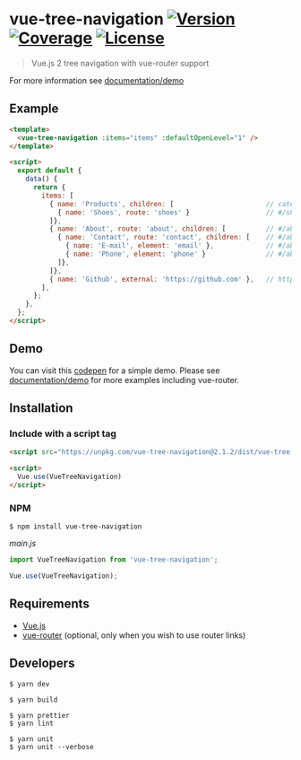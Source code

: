 # vue-tree-navigation [![Version](https://img.shields.io/npm/v/vue-tree-navigation.svg)](https://www.npmjs.com/package/vue-tree-navigation) [![Coverage](https://coveralls.io/repos/github/MisRob/vue-tree-navigation/badge.svg)](https://coveralls.io/github/MisRob/vue-tree-navigation) [![License](https://img.shields.io/npm/l/vue-tree-navigation.svg)](https://www.npmjs.com/package/vue-tree-navigation)

> Vue.js 2 tree navigation with vue-router support

For more information see [documentation/demo](https://vue-tree-navigation.misrob.cz)

## Example

```html
<template>
  <vue-tree-navigation :items="items" :defaultOpenLevel="1" />
</template>

<script>
  export default {
    data() {
      return {
        items: [
          { name: 'Products', children: [                       // category label
            { name: 'Shoes', route: 'shoes' }                   // #/shoes
          ]},
          { name: 'About', route: 'about', children: [          // #/about
            { name: 'Contact', route: 'contact', children: [    // #/about/contact       
              { name: 'E-mail', element: 'email' },             // #/about/contact#email
              { name: 'Phone', element: 'phone' }               // #/about/contact#phone
            ]},
          ]},
          { name: 'Github', external: 'https://github.com' },   // https://github.com
        ],
      };
    },
  };
</script>
```

## Demo

You can visit this [codepen](https://codepen.io/MisRob/pen/ZxNGrd) for a simple demo. Please see [documentation/demo](https://vue-tree-navigation.misrob.cz) for more examples including vue-router.

## Installation

### Include with a script tag

```html
<script src="https://unpkg.com/vue-tree-navigation@2.1.2/dist/vue-tree-navigation.js"></script>

<script>
  Vue.use(VueTreeNavigation)
</script>
```

### NPM

```console
$ npm install vue-tree-navigation
```

*main.js*

```javascript
import VueTreeNavigation from 'vue-tree-navigation';

Vue.use(VueTreeNavigation);
```

## Requirements

- [Vue.js](https://vuejs.org/)
- [vue-router](https://router.vuejs.org/en/) (optional, only when you wish to use router links)

## Developers

```console
$ yarn dev

$ yarn build

$ yarn prettier
$ yarn lint

$ yarn unit
$ yarn unit --verbose
```
